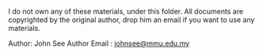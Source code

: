 I do not own any of these materials, under this folder. All documents are copyrighted by the original author, drop him an email if you want to use any materials.

Author: John See
Author Email : johnsee@mmu.edu.my